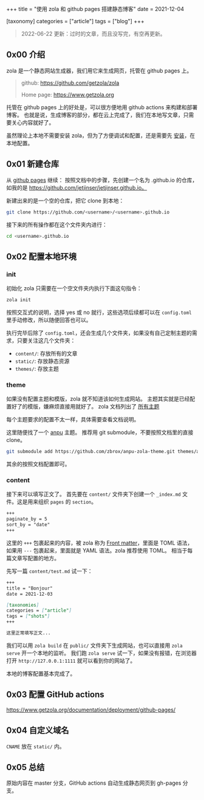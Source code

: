 +++
title = "使用 zola 和 github pages 搭建静态博客"
date = 2021-12-04

[taxonomy]
categories = ["article"]
tags = ["blog"]
+++

> 2022-06-22 更新：过时的文章，而且没写完，有空再更新。

## 0x00 介绍
zola 是一个静态网站生成器，我们用它来生成网页，托管在 github pages 上。

> github: https://github.com/getzola/zola
>
> Home page: https://www.getzola.org

托管在 github pages 上的好处是，可以很方便地用 github actions 来构建和部署博客。
也就是说，生成博客的部分，都在云上完成了，我们在本地写文章，只需要关心内容就好了。

虽然理论上本地不需要安装 zola，但为了方便调试和配置，还是需要先 [安装](https://www.getzola.org/documentation/getting-started/installation/)，在本地配置。

## 0x01 新建仓库
从 [github pages](https://pages.github.com) 继续：
按照文档中的步骤，先创建一个名为 <username>.github.io 的仓库，如我的是 https://github.com/jetjinser/jetjinser.github.io。

新建出来的是一个空的仓库，把它 clone 到本地：
```bash
git clone https://github.com/<username>/<username>.github.io
```
接下来的所有操作都在这个文件夹内进行：
```bash
cd <username>.github.io
```

## 0x02 配置本地环境

### init
初始化 zola 只需要在一个空文件夹内执行下面这句指令：
```bash
zola init
```

按照交互式的说明，选择 yes 或 no 就行，这些选项后续都可以在 `config.toml` 里手动修改，所以随便回答也可以。

执行完毕后除了 `config.toml`，还会生成几个文件夹，如果没有自己定制主题的需求，只要关注这几个文件夹：
- `content/`: 存放所有的文章
- `static/`: 存放静态资源
- `themes/`: 存放主题

### theme
如果没有配置主题和模版，zola 就不知道该如何生成网站。
主题其实就是已经配置好了的模版，嫌麻烦直接用就好了。
zola 文档列出了 [所有主题](https://www.getzola.org/themes/)

每个主题要求的配置不太一样，具体需要查看文档说明。

这里随便找了一个 [anpu](https://www.getzola.org/themes/anpu/) 主题。
推荐用 git submodule，不要按照文档里的直接 clone。
```bash
git submodule add https://github.com/zbrox/anpu-zola-theme.git themes/anpu
```
其余的按照文档配置即可。

### content
接下来可以填写正文了。
首先要在 `content/` 文件夹下创建一个 `_index.md` 文件。这是用来组织 `pages` 的 `section`。
```markdown
+++
paginate_by = 5
sort_by = "date"
+++
```
这里的 `+++` 包裹起来的内容，被 zola 称为 [Front matter](https://www.getzola.org/documentation/content/section/#front-matter)，里面是 TOML 语法，
如果用 `---` 包裹起来，里面就是 YAML 语法。zola 推荐使用 TOML。
相当于每篇文章写配置的地方。

先写一篇 `content/test.md` 试一下：

```markdown
+++
title = "Bonjour"
date = 2021-12-03

[taxonomies]
categories = ["article"]
tags = ["shots"]
+++

这里正常填写正文...
```

我们可以用 `zola build` 在 `public/` 文件夹下生成网站，也可以直接用 `zola serve` 开一个本地的监听。
我们跑 `zola serve` 试一下，如果没有报错，在浏览器打开 `http://127.0.0.1:1111` 就可以看到你的网站了。

本地的博客配置基本完成了。

## 0x03 配置 GitHub actions
https://www.getzola.org/documentation/deployment/github-pages/

## 0x04 自定义域名
`CNAME` 放在 `static/` 内。

## 0x05 总结
原始内容在 master 分支，GitHub actions 自动生成静态网页到 gh-pages 分支。
